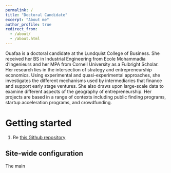 ```yaml
---
permalink: /
title: "Doctoral Candidate"
excerpt: "About me"
author_profile: true
redirect_from: 
  - /about/
  - /about.html
---
```


Ouafaa is a doctoral candidate at the Lundquist College of Business. She received her BS in Industrial Engineering from Ecole Mohammadia d’Ingenieurs and her MPA from Cornell University as a Fulbright Scholar. Her research lies in the intersection of strategy and entrepreneurship economics. Using experimental and quasi-experimental approaches, she investigates the different mechanisms used by intermediaries that finance and support early stage ventures. She also draws upon large-scale data to examine different aspects of the geography of entrepreneurship. Her projects are based in a range of contexts including public finding programs, startup acceleration programs, and crowdfunding. 

Getting started
======
1. Re
[this Github repository](https://github.com/staeiou/staeiou.github.io)

Site-wide configuration
------
The main 


